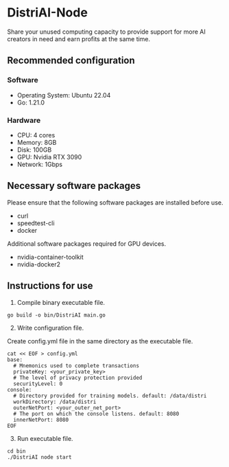 # DistriAI-Node
Share your unused computing capacity to provide support for more AI creators in need and earn profits at the same time.

## Recommended configuration
### Software
- Operating System: Ubuntu 22.04
- Go: 1.21.0
### Hardware
- CPU: 4 cores
- Memory: 8GB
- Disk: 100GB
- GPU: Nvidia RTX 3090
- Network: 1Gbps

## Necessary software packages
Please ensure that the following software packages are installed before use.

- curl
- speedtest-cli
- docker

Additional software packages required for GPU devices.
- nvidia-container-toolkit
- nvidia-docker2

## Instructions for use
1. Compile binary executable file.

```
go build -o bin/DistriAI main.go
```

2. Write configuration file.

Create config.yml file in the same directory as the executable file.
```
cat << EOF > config.yml
base:
  # Mnemonics used to complete transactions
  privateKey: <your_private_key>
  # The level of privacy protection provided
  securityLevel: 0
console:
  # Directory provided for training models. default: /data/distri
  workDirectory: /data/distri
  outerNetPort: <your_outer_net_port>
  # The port on which the console listens. default: 8080
  innerNetPort: 8080
EOF
```

3. Run executable file.

```
cd bin
./DistriAI node start
```